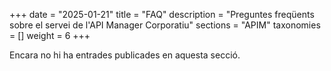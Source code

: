 +++
date = "2025-01-21"
title = "FAQ"
description = "Preguntes freqüents sobre el servei de l'API Manager Corporatiu"
sections = "APIM"
taxonomies = []
weight = 6
+++

Encara no hi ha entrades publicades en aquesta secció.

